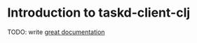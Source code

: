 # Introduction to taskd-client-clj

TODO: write [great documentation](http://jacobian.org/writing/what-to-write/)
